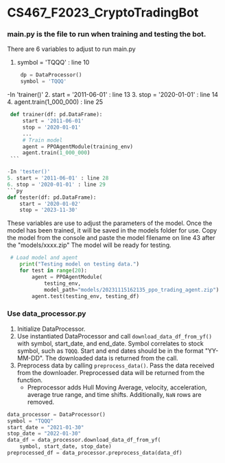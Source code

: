 # CS467_F2023_CryptoTradingBot

### main.py is the file to run when training and testing the bot.
There are 6 variables to adjust to run main.py 

1. symbol = 'TQQQ' : line 10
   ```py
    dp = DataProcessor()
    symbol = 'TQQQ'
   ```

-In 'trainer()'
2. start = '2011-06-01' : line 13
3. stop = '2020-01-01' : line 14
4. agent.train(1_000_000) : line 25
   ```py
    def trainer(df: pd.DataFrame):
        start = '2011-06-01'
        stop = '2020-01-01'
        ...
        # Train model
        agent = PPOAgentModule(training_env)
        agent.train(1_000_000)
    ```

-In 'tester()'
5. start = '2011-06-01' : line 28
6. stop = '2020-01-01' : line 29   
   ```py
   def tester(df: pd.DataFrame):
       start = '2020-01-02'
       stop = '2023-11-30'
   ```

These variables are use to adjust the parameters of the model. Once the model has been trained, it will be saved in the models folder for use. Copy the model from the console and paste the model filename on line 43 after the "models/xxxx.zip" The model will be ready for testing. 

```py
 # Load model and agent
    print("Testing model on testing data.")
    for test in range(20):
        agent = PPOAgentModule(
            testing_env,
            model_path="models/20231115162135_ppo_trading_agent.zip")
        agent.test(testing_env, testing_df)
```


### Use data_processor.py

1. Initialize DataProcessor.
2. Use instantiated DataProcessor and call `download_data_df_from_yf()` with symbol, start_date, and end_date. Symbol correlates to stock symbol, such as `TQQQ`. Start and end dates should be in the format "YY-MM-DD". The downloaded data is returned from the call.
3. Preprocess data by calling `preprocess_data()`. Pass the data received from the downloader. Preprocessed data will be returned from the function.
    + Preprocessor adds Hull Moving Average, velocity, acceleration, average true range, and time shifts. Additionally, `NaN` rows are removed.

```py
data_processor = DataProcessor()
symbol = "TQQQ"
start_date = "2021-01-30"
stop_date = "2022-01-30"
data_df = data_processor.download_data_df_from_yf(
    symbol, start_date, stop_date)
preprocessed_df = data_processor.preprocess_data(data_df)
```

